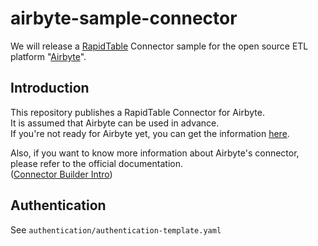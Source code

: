 # airbyte-sample-connector
We will release a [RapidTable](https://rapid-table.com/) Connector sample for the open source ETL platform "[Airbyte](https://airbyte.com/)".

## Introduction
This repository publishes a RapidTable Connector for Airbyte.  
It is assumed that Airbyte can be used in advance.  
If you're not ready for Airbyte yet, you can get the information [here](https://docs.airbyte.com/).

Also, if you want to know more information about Airbyte's connector, please refer to the official documentation.  
([Connector Builder Intro](https://docs.airbyte.com/connector-development/connector-builder-ui/overview))

## Authentication
See `authentication/authentication-template.yaml`
